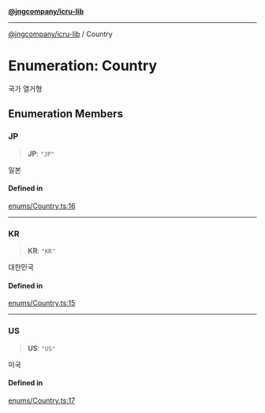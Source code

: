 [**@jngcompany/icru-lib**](../README.md)

***

[@jngcompany/icru-lib](../globals.md) / Country

# Enumeration: Country

국가 열거형

## Enumeration Members

### JP

> **JP**: `"JP"`

일본

#### Defined in

[enums/Country.ts:16](https://github.com/jngcompany/icru-lib/blob/256d6a1256b31526527eaee4aeab346b456a87aa/src/enums/Country.ts#L16)

***

### KR

> **KR**: `"KR"`

대한민국

#### Defined in

[enums/Country.ts:15](https://github.com/jngcompany/icru-lib/blob/256d6a1256b31526527eaee4aeab346b456a87aa/src/enums/Country.ts#L15)

***

### US

> **US**: `"US"`

미국

#### Defined in

[enums/Country.ts:17](https://github.com/jngcompany/icru-lib/blob/256d6a1256b31526527eaee4aeab346b456a87aa/src/enums/Country.ts#L17)
